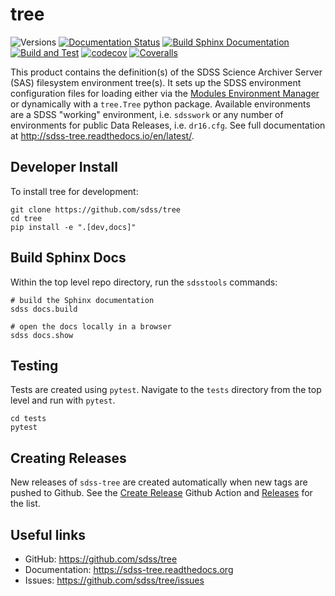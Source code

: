 # tree

![Versions](https://img.shields.io/badge/python->3.7-blue)
[![Documentation Status](https://readthedocs.org/projects/sdss-tree/badge/?version=latest)](https://sdss-tree.readthedocs.io/en/latest/?badge=latest)
[![Build Sphinx Documentation](https://github.com/sdss/tree/actions/workflows/sphinxbuild.yml/badge.svg)](https://github.com/sdss/tree/actions/workflows/sphinxbuild.yml)
[![Build and Test](https://github.com/sdss/tree/actions/workflows/build.yml/badge.svg)](https://github.com/sdss/tree/actions/workflows/build.yml)
[![codecov](https://codecov.io/gh/sdss/tree/branch/master/graph/badge.svg)](https://codecov.io/gh/sdss/tree)
[![Coveralls](https://coveralls.io/repos/github/sdss/tree/badge.svg)](https://coveralls.io/github/sdss/tree)

This product contains the definition(s) of the SDSS Science Archiver Server (SAS) filesystem environment tree(s).  It
sets up the SDSS environment configuration files for loading either via the [Modules Environment Manager](http://modules.sourceforge.net/) or dynamically with a ``tree.Tree`` python package.  Available environments are a SDSS "working" environment, i.e. ``sdsswork`` or any number of environments for public Data
Releases, i.e. ``dr16.cfg``.  See full documentation at http://sdss-tree.readthedocs.io/en/latest/.


## Developer Install

To install tree for development:

```
git clone https://github.com/sdss/tree
cd tree
pip install -e ".[dev,docs]"
```

## Build Sphinx Docs

Within the top level repo directory, run the `sdsstools` commands:
```
# build the Sphinx documentation
sdss docs.build

# open the docs locally in a browser
sdss docs.show
```

## Testing
Tests are created using `pytest`.  Navigate to the `tests` directory from the top level and run with `pytest`.
```
cd tests
pytest
```

## Creating Releases

New releases of `sdss-tree` are created automatically when new tags are pushed to Github.  See the [Create Release](.github/workflows/release.yml) Github Action and [Releases](https://github.com/sdss/tree/releases) for the list.


## Useful links

- GitHub: https://github.com/sdss/tree
- Documentation: https://sdss-tree.readthedocs.org
- Issues: https://github.com/sdss/tree/issues



